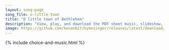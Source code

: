 ```yaml
---
layout: song-page
song_file: o-little-town
title: "O little town of Bethlehem"
description: "View, play, and download the PDF sheet music, slideshow, and audio. Lyrics: O little town of Bethlehem, how still we see thee lie! Above thy deep and dreamless sleep the silent stars go by. Yet in thy dark streets shineth the ... english christian 4part winter evening"
image: https://github.com/kenanbit/hymnsinger/releases/latest/download/o-little-town-trad.png
---
```


{% include choice-and-music.html %}
